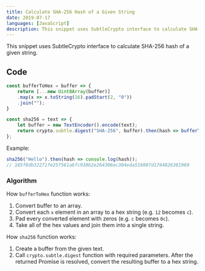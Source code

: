 ```yaml
---
title: Calculate SHA-256 Hash of a Given String
date: 2019-07-17
languages: [JavaScript]
description: This snippet uses SubtleCrypto interface to calculate SHA-256 hash of a given string.
---
```


This snippet uses SubtleCrypto interface to calculate SHA-256 hash of a given string.

## Code

```javascript
const bufferToHex = buffer => {
    return [...new Uint8Array(buffer)]
    .map(x => x.toString(16).padStart(2, "0"))
    .join("");
}

const sha256 = text => {
    let buffer = new TextEncoder().encode(text);
    return crypto.subtle.digest("SHA-256", buffer).then(hash => bufferToHex(hash));
};
```

Example:

```javascript
sha256("Hello").then(hash => console.log(hash));
// 185f8db32271fe25f561a6fc938b2e264306ec304eda518007d1764826381969
```

### Algorithm

How `bufferToHex` function works:
1. Convert buffer to an array.
2. Convert each `x` element in an array to a hex string (e.g. `12` becomes `c`).
3. Pad every converted element with zeros (e.g. `c` becomes `0c`).
4. Take all of the hex values and join them into a single string.

How `sha256` function works:
1. Create a buffer from the given text.
2. Call `crypto.subtle.digest` function with required parameters. After the returned Promise is resolved, convert the resulting buffer to a hex string.
